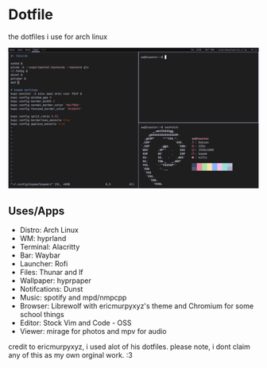 # Dotfile
the dotfiles i use for arch linux

![preview](/example/desktop.png)

## Uses/Apps
 - Distro: Arch Linux
 - WM: hyprland
 - Terminal: Alacritty
 - Bar:	Waybar
 - Launcher: Rofi
 - Files: Thunar and lf
 - Wallpaper: hyprpaper
 - Notifcations: Dunst
 - Music: spotify and mpd/nmpcpp
 - Browser: Librewolf with ericmurpyxyz's theme and Chromium for some school things
 - Editor: Stock Vim and Code - OSS
 - Viewer: mirage for photos and mpv for audio

credit to ericmurpyxyz, i used alot of his dotfiles. please note, i dont claim any of this as my own orginal work. :3
